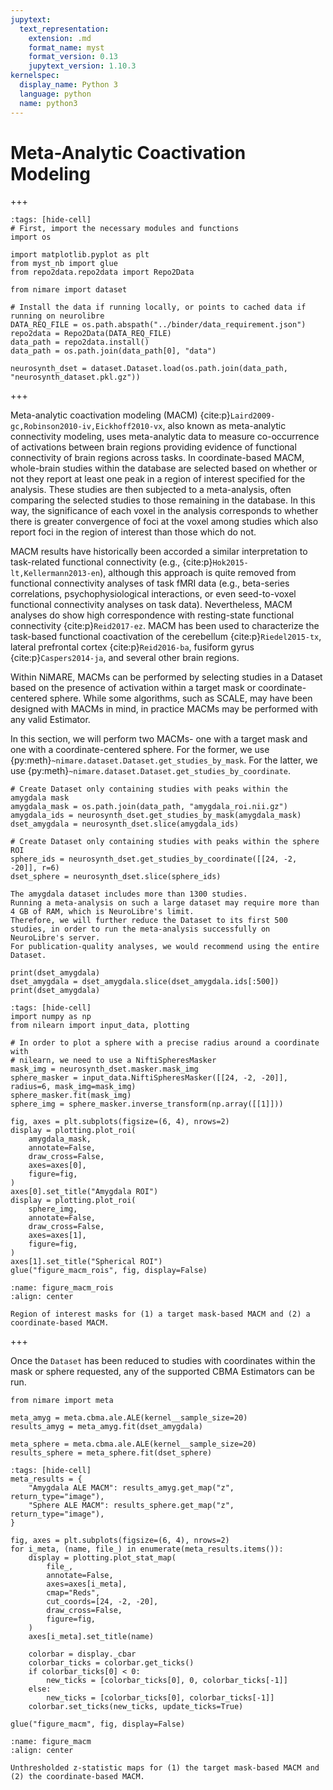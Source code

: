 ```yaml
---
jupytext:
  text_representation:
    extension: .md
    format_name: myst
    format_version: 0.13
    jupytext_version: 1.10.3
kernelspec:
  display_name: Python 3
  language: python
  name: python3
---
```


# Meta-Analytic Coactivation Modeling

+++

```{code-cell} ipython3
:tags: [hide-cell]
# First, import the necessary modules and functions
import os

import matplotlib.pyplot as plt
from myst_nb import glue
from repo2data.repo2data import Repo2Data

from nimare import dataset

# Install the data if running locally, or points to cached data if running on neurolibre
DATA_REQ_FILE = os.path.abspath("../binder/data_requirement.json")
repo2data = Repo2Data(DATA_REQ_FILE)
data_path = repo2data.install()
data_path = os.path.join(data_path[0], "data")

neurosynth_dset = dataset.Dataset.load(os.path.join(data_path, "neurosynth_dataset.pkl.gz"))
```

+++

Meta-analytic coactivation modeling (MACM) {cite:p}`Laird2009-gc,Robinson2010-iv,Eickhoff2010-vx`, also known as meta-analytic connectivity modeling, uses meta-analytic data to measure co-occurrence of activations between brain regions providing evidence of functional connectivity of brain regions across tasks.
In coordinate-based MACM, whole-brain studies within the database are selected based on whether or not they report at least one peak in a region of interest specified for the analysis.
These studies are then subjected to a meta-analysis, often comparing the selected studies to those remaining in the database.
In this way, the significance of each voxel in the analysis corresponds to whether there is greater convergence of foci at the voxel among studies which also report foci in the region of interest than those which do not.

<!-- TODO: Determine appropriate citation style here. -->

MACM results have historically been accorded a similar interpretation to task-related functional connectivity (e.g., {cite:p}`Hok2015-lt,Kellermann2013-en`), although this approach is quite removed from functional connectivity analyses of task fMRI data (e.g., beta-series correlations, psychophysiological interactions, or even seed-to-voxel functional connectivity analyses on task data).
Nevertheless, MACM analyses do show high correspondence with resting-state functional connectivity {cite:p}`Reid2017-ez`.
MACM has been used to characterize the task-based functional coactivation of the cerebellum {cite:p}`Riedel2015-tx`, lateral prefrontal cortex {cite:p}`Reid2016-ba`, fusiform gyrus {cite:p}`Caspers2014-ja`, and several other brain regions.

Within NiMARE, MACMs can be performed by selecting studies in a Dataset based on the presence of activation within a target mask or coordinate-centered sphere.
While some algorithms, such as SCALE, may have been designed with MACMs in mind, in practice MACMs may be performed with any valid Estimator.

In this section, we will perform two MACMs- one with a target mask and one with a coordinate-centered sphere.
For the former, we use {py:meth}`~nimare.dataset.Dataset.get_studies_by_mask`.
For the latter, we use {py:meth}`~nimare.dataset.Dataset.get_studies_by_coordinate`.

```{code-cell} ipython3
# Create Dataset only containing studies with peaks within the amygdala mask
amygdala_mask = os.path.join(data_path, "amygdala_roi.nii.gz")
amygdala_ids = neurosynth_dset.get_studies_by_mask(amygdala_mask)
dset_amygdala = neurosynth_dset.slice(amygdala_ids)

# Create Dataset only containing studies with peaks within the sphere ROI
sphere_ids = neurosynth_dset.get_studies_by_coordinate([[24, -2, -20]], r=6)
dset_sphere = neurosynth_dset.slice(sphere_ids)
```

```{important}
The amygdala dataset includes more than 1300 studies.
Running a meta-analysis on such a large dataset may require more than 4 GB of RAM, which is NeuroLibre's limit.
Therefore, we will further reduce the Dataset to its first 500 studies, in order to run the meta-analysis successfully on NeuroLibre's server.
For publication-quality analyses, we would recommend using the entire Dataset.
```

```{code-cell} ipython3
print(dset_amygdala)
dset_amygdala = dset_amygdala.slice(dset_amygdala.ids[:500])
print(dset_amygdala)
```

```{code-cell} ipython3
:tags: [hide-cell]
import numpy as np
from nilearn import input_data, plotting

# In order to plot a sphere with a precise radius around a coordinate with
# nilearn, we need to use a NiftiSpheresMasker
mask_img = neurosynth_dset.masker.mask_img
sphere_masker = input_data.NiftiSpheresMasker([[24, -2, -20]], radius=6, mask_img=mask_img)
sphere_masker.fit(mask_img)
sphere_img = sphere_masker.inverse_transform(np.array([[1]]))

fig, axes = plt.subplots(figsize=(6, 4), nrows=2)
display = plotting.plot_roi(
    amygdala_mask,
    annotate=False,
    draw_cross=False,
    axes=axes[0],
    figure=fig,
)
axes[0].set_title("Amygdala ROI")
display = plotting.plot_roi(
    sphere_img,
    annotate=False,
    draw_cross=False,
    axes=axes[1],
    figure=fig,
)
axes[1].set_title("Spherical ROI")
glue("figure_macm_rois", fig, display=False)
```

```{glue:figure} figure_macm_rois
:name: figure_macm_rois
:align: center

Region of interest masks for (1) a target mask-based MACM and (2) a coordinate-based MACM.
```

+++

Once the `Dataset` has been reduced to studies with coordinates within the mask or sphere requested, any of the supported CBMA Estimators can be run.

```{code-cell} ipython3
from nimare import meta

meta_amyg = meta.cbma.ale.ALE(kernel__sample_size=20)
results_amyg = meta_amyg.fit(dset_amygdala)

meta_sphere = meta.cbma.ale.ALE(kernel__sample_size=20)
results_sphere = meta_sphere.fit(dset_sphere)
```

```{code-cell} ipython3
:tags: [hide-cell]
meta_results = {
    "Amygdala ALE MACM": results_amyg.get_map("z", return_type="image"),
    "Sphere ALE MACM": results_sphere.get_map("z", return_type="image"),
}

fig, axes = plt.subplots(figsize=(6, 4), nrows=2)
for i_meta, (name, file_) in enumerate(meta_results.items()):
    display = plotting.plot_stat_map(
        file_,
        annotate=False,
        axes=axes[i_meta],
        cmap="Reds",
        cut_coords=[24, -2, -20],
        draw_cross=False,
        figure=fig,
    )
    axes[i_meta].set_title(name)

    colorbar = display._cbar
    colorbar_ticks = colorbar.get_ticks()
    if colorbar_ticks[0] < 0:
        new_ticks = [colorbar_ticks[0], 0, colorbar_ticks[-1]]
    else:
        new_ticks = [colorbar_ticks[0], colorbar_ticks[-1]]
    colorbar.set_ticks(new_ticks, update_ticks=True)

glue("figure_macm", fig, display=False)
```

```{glue:figure} figure_macm
:name: figure_macm
:align: center

Unthresholded z-statistic maps for (1) the target mask-based MACM and (2) the coordinate-based MACM.
```
